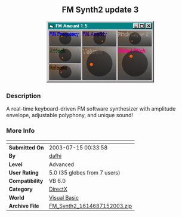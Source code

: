 ﻿<div align="center">

## FM Synth2 update 3

<img src="PIC2003715325258983.gif">
</div>

### Description

A real-time keyboard-driven FM software synthesizer with amplitude envelope, adjustable polyphony, and unique sound!
 
### More Info
 


<span>             |<span>
---                |---
**Submitted On**   |2003-07-15 00:33:58
**By**             |[dafhi](https://github.com/Planet-Source-Code/PSCIndex/blob/master/ByAuthor/dafhi.md)
**Level**          |Advanced
**User Rating**    |5.0 (35 globes from 7 users)
**Compatibility**  |VB 6\.0
**Category**       |[DirectX](https://github.com/Planet-Source-Code/PSCIndex/blob/master/ByCategory/directx__1-44.md)
**World**          |[Visual Basic](https://github.com/Planet-Source-Code/PSCIndex/blob/master/ByWorld/visual-basic.md)
**Archive File**   |[FM\_Synth2\_1614687152003\.zip](https://github.com/Planet-Source-Code/dafhi-fm-synth2-update-3__1-46897/archive/master.zip)








